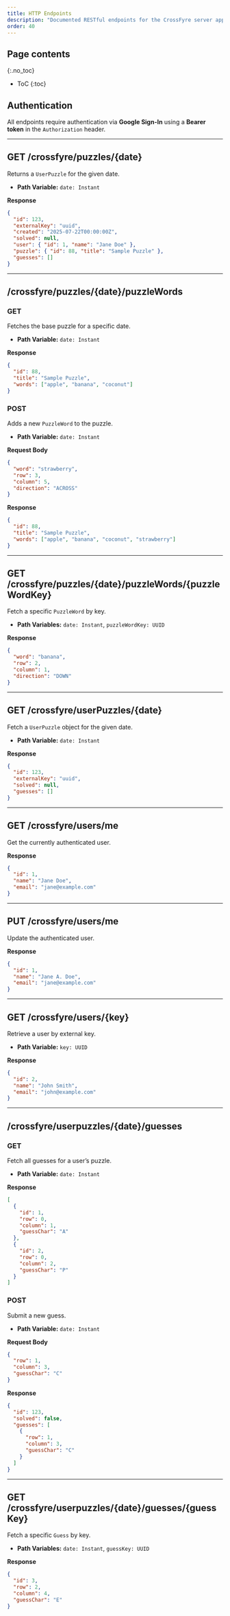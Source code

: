```yaml
---
title: HTTP Endpoints
description: "Documented RESTful endpoints for the CrossFyre server application."
order: 40
---
```


## Page contents
{:.no_toc}

- ToC
{:toc}

## Authentication

All endpoints require authentication via **Google Sign-In** using a **Bearer token** in the `Authorization` header.

---

## GET /crossfyre/puzzles/{date}

Returns a `UserPuzzle` for the given date.

- **Path Variable:** `date: Instant`

**Response**
```json
{
  "id": 123,
  "externalKey": "uuid",
  "created": "2025-07-22T00:00:00Z",
  "solved": null,
  "user": { "id": 1, "name": "Jane Doe" },
  "puzzle": { "id": 88, "title": "Sample Puzzle" },
  "guesses": []
}
```

---

## /crossfyre/puzzles/{date}/puzzleWords

### GET

Fetches the base puzzle for a specific date.

- **Path Variable:** `date: Instant`

**Response**
```json
{
  "id": 88,
  "title": "Sample Puzzle",
  "words": ["apple", "banana", "coconut"]
}
```

### POST

Adds a new `PuzzleWord` to the puzzle.

- **Path Variable:** `date: Instant`

**Request Body**
```json
{
  "word": "strawberry",
  "row": 3,
  "column": 5,
  "direction": "ACROSS"
}
```

**Response**
```json
{
  "id": 88,
  "title": "Sample Puzzle",
  "words": ["apple", "banana", "coconut", "strawberry"]
}
```

---

## GET /crossfyre/puzzles/{date}/puzzleWords/{puzzleWordKey}

Fetch a specific `PuzzleWord` by key.

- **Path Variables:** `date: Instant`, `puzzleWordKey: UUID`

**Response**
```json
{
  "word": "banana",
  "row": 2,
  "column": 1,
  "direction": "DOWN"
}
```

---

## GET /crossfyre/userPuzzles/{date}

Fetch a `UserPuzzle` object for the given date.

- **Path Variable:** `date: Instant`

**Response**
```json
{
  "id": 123,
  "externalKey": "uuid",
  "solved": null,
  "guesses": []
}
```

---

## GET /crossfyre/users/me

Get the currently authenticated user.

**Response**
```json
{
  "id": 1,
  "name": "Jane Doe",
  "email": "jane@example.com"
}
```

---

## PUT /crossfyre/users/me

Update the authenticated user.

**Response**
```json
{
  "id": 1,
  "name": "Jane A. Doe",
  "email": "jane@example.com"
}
```

---

## GET /crossfyre/users/{key}

Retrieve a user by external key.

- **Path Variable:** `key: UUID`

**Response**
```json
{
  "id": 2,
  "name": "John Smith",
  "email": "john@example.com"
}
```

---

## /crossfyre/userpuzzles/{date}/guesses

### GET

Fetch all guesses for a user’s puzzle.

- **Path Variable:** `date: Instant`

**Response**
```json
[
  {
    "id": 1,
    "row": 0,
    "column": 1,
    "guessChar": "A"
  },
  {
    "id": 2,
    "row": 0,
    "column": 2,
    "guessChar": "P"
  }
]
```

### POST

Submit a new guess.

- **Path Variable:** `date: Instant`

**Request Body**
```json
{
  "row": 1,
  "column": 3,
  "guessChar": "C"
}
```

**Response**
```json
{
  "id": 123,
  "solved": false,
  "guesses": [
    {
      "row": 1,
      "column": 3,
      "guessChar": "C"
    }
  ]
}
```

---

## GET /crossfyre/userpuzzles/{date}/guesses/{guessKey}

Fetch a specific `Guess` by key.

- **Path Variables:** `date: Instant`, `guessKey: UUID`

**Response**
```json
{
  "id": 3,
  "row": 2,
  "column": 4,
  "guessChar": "E"
}
```
